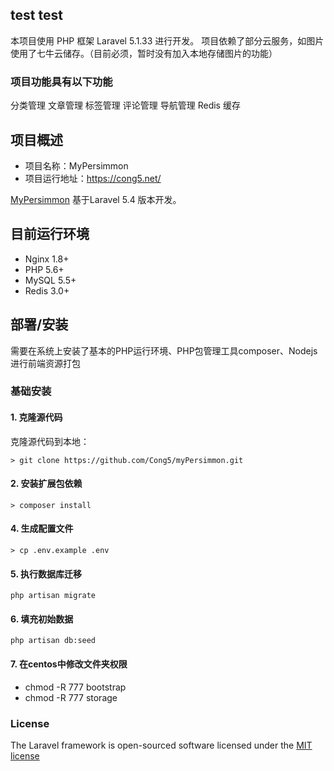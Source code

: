 ## test test

本项目使用 PHP 框架 Laravel 5.1.33 进行开发。 项目依赖了部分云服务，如图片使用了七牛云储存。（目前必须，暂时没有加入本地存储图片的功能）

### 项目功能具有以下功能

分类管理
文章管理
标签管理
评论管理
导航管理
Redis 缓存
<!-- 好用的 Simplemde Markdown 编辑器 -->

## 项目概述

* 项目名称：MyPersimmon
* 项目运行地址：https://cong5.net/

[MyPersimmon](https://github.com/Cong5/myPersimmon) 基于Laravel 5.4 版本开发。

## 目前运行环境

- Nginx 1.8+
- PHP 5.6+
- MySQL 5.5+
- Redis 3.0+

## 部署/安装

需要在系统上安装了基本的PHP运行环境、PHP包管理工具composer、Nodejs进行前端资源打包

### 基础安装

#### 1. 克隆源代码

克隆源代码到本地：

    > git clone https://github.com/Cong5/myPersimmon.git

#### 2. 安装扩展包依赖

    > composer install

#### 4. 生成配置文件

    > cp .env.example .env

#### 5. 执行数据库迁移

```shell
php artisan migrate
```

#### 6. 填充初始数据

```shell
php artisan db:seed
```
#### 7. 在centos中修改文件夹权限
- chmod -R 777 bootstrap
- chmod -R 777 storage

### License

The Laravel framework is open-sourced software licensed under the [MIT license](http://opensource.org/licenses/MIT)

